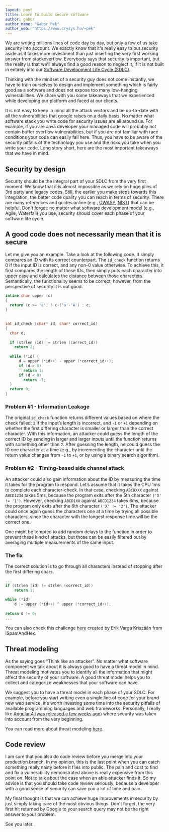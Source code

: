 ```yaml
---
layout: post
title: Learn to build secure software
author: gabor
author_name: "Gabor Pek"
author_web: "https://www.crysys.hu/~pek"
---
```


We are writing  millions lines of code day by day, but only a few of us take security into account. 
We exactly know that it's really easy to put security aside as it takes more investment than 
just inserting the very first working answer from stackoverflow. Everybody says that security is important, but
the reality is that we'll always find a good reason to neglect it, if it is not built in entirely
into our [Software Development Life Cycle (SDLC)](https://www.tutorialspoint.com/sdlc/sdlc_overview.htm). 
 
Thinking with the mindset of a security guy does not come instantly, we have to train ourselves to design and implement
something which is fairly good as a software and does not expose too many low-hanging vulnerabilities. We share with you 
some takeaways that we experienced while developing our platform and faced at our clients. 

<!--excerpt-->

It is not easy to keep in mind all the attack vectors and be up-to-date with all the vulnerabilities that 
google raises on a daily basis. No matter what software stack you write code for security issues are all around us. 
For example, if you are Java developer your managed code will probably not contain buffer overflow vulnerabilities, 
but if you are not familiar with race conditions your code can easily fail here. Thus, you have to be aware of the 
security pitfalls of the technology you use and the risks you take when you write your code. Long story short, here are the most 
important takeaways that we have in mind. 


## Security by design

Security should be the integral part of your SDLC from the very first moment. We 
know that it is almost impossible as we rely on huge piles of 3rd party and legacy codes. Still, the earlier you
 make steps towards this integration, the better code quality you can reach in terms of security.  There are many references 
 and guides online (e.g., [OWASP](https://www.owasp.org/index.php/Secure_SDLC_Cheat_Sheet), 
 [NIST](http://csrc.nist.gov/publications/PubsSPs.html)) that can be helpful. Don't forget: no matter what software 
 development model (e.g., Agile, Waterfall) you use, security should cover each phase of your software life cycle.  



## A good code does not necessarily mean that it is secure

Let me give you an example. Take a look at the following code. It simply compares an ID with its correct counterpart.
The `id_check` function returns 0 if the input ID is correct, and any non-0 value otherwise. To achieve this, it 
first compares the length of these IDs, then simply puts each character into upper case and calculates 
the distance between those characters. Semantically, the functionality seems to be correct, however, from the perspective
of security it is not good.
  
 
``` c
inline char upper (c)
{
  return (c >= 'a') ? c-('a'-'A') : c;
}
  
  
int id_check (char* id, char* correct_id)
{
  char d;
 
  if (strlen (id) != strlen (correct_id))
    return 2;
 
  while (*id) {
      d = upper (*id++) - upper (*correct_id++);
      if (d > 0)
        return 1;
      if (d < 0)
        return -1;
  }
  return 0;
}
```
### Problem #1 - Information Leakage

The original `id_check` function returns different values based on where the check failed: `2` if the input’s length is 
incorrect, and `-1` or `+1` depending on whether the first differing character is smaller or larger than the correct character. 
With this information, an attacker could guess the length of the correct ID by sending in larger and larger
 inputs until the function returns with something other than `2`. After guessing the length, he could guess the ID 
 one character at a time (e.g., by incrementing the character until the return value changes from `-1` to `+1`, or by 
 using a binary search algorithm).
 
### Problem #2 - Timing-based side channel attack
 
An attacker could also gain information about the ID by measuring the time it takes for the program to respond. 
Let’s assume that it takes the CPU 1ms to complete each character-check. In that case, checking `ABCDXXX` against `ABCD1234`
takes 5ms, because the program exits after the 5th character `('X' != '1')`. However, checking `ABCD1XX` against `ABCD1234` takes 6ms, 
because the program only exits after the 6th character `('X' != '2')`. The attacker could once again guess the characters
one at a time by trying all possible characters, since the character with the longest response time will be the correct one.
 
One might be tempted to add random delays to the function in order to prevent these kind of attacks, but those can be 
easily filtered out by averaging multiple measurements of the same input.
 
### The fix 
The correct solution is to go through all characters instead of stopping after the first differing chars.
 
``` c
...
if (strlen (id) != strlen (correct_id))
    return 1;
  
while (*id)
    d |= upper (*id++) ^ upper (*correct_id++);
  
return d != 0;
...
```

You can also check this challenge [here](https://platform.avatao.com/paths/2bf3c9cb-f759-4915-9a2f-f30164c45fce/challenges/fa6e8880-2f17-11e6-bdf4-0800200c9a66) created by Erik Varga Krisztián from !SpamAndHex.

## Threat modeling
As the saying goes "Think like an attacker". No matter what software component we talk about it is always good to have a 
threat model in mind. Threat modeling motivates you to identify all the information that might affect the security of 
your software. A good threat model helps you to collect and categorize weaknesses that your software can have. 

We suggest you to have a threat model in each phase of your SDLC. For example, 
before you start writing even a single line of code for your brand new web service, it's worth investing some time
into the security pitfalls of available programming languages and web frameworks. Personally, I really like [Angular 4 (was released
a few weeks ago)](https://angular.io/) where security was taken into account from the very beginning.
 
You can read more about threat modeling [here](https://www.owasp.org/index.php/Category:Threat_Modeling).

## Code review
I am sure that you also do code review before you merge into your production branch. In my opinion, this is the last point 
when you can catch something really nasty before it flies into public. The pain and cost to find and fix
a vulnerability demonstrated above is really expensive from this point on. Not to talk about the case when an able attacker
finds it. So my advise is that you should take code review seriously, because a developer with a good sense of security can 
save you a lot of time and pain.

 
My final thought is that we can achieve huge improvements in security by just simply taking care of the most 
obvious things. Don't forget, the very first hit returned by Google to your search query may not be the right answer 
to your problem.
 
See you later.